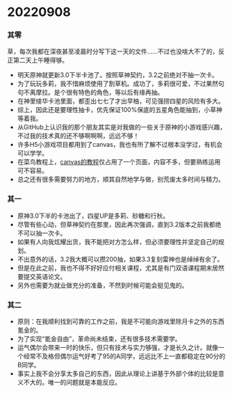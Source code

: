 # 20220908

### 其零

草，每次我都在深夜甚至凌晨时分写下这一天的文件……不过也没啥大不了的，反正第二天上午睡得够。

- 明天原神就更新3.0下半卡池了。按照草神契约，3.2之前绝对不抽一次卡。
- 为了玩玩多莉，我不惜麻烦使用了割草机。成功了，多莉很可爱，不过果然句句不离摩拉。是个很有特色的角色，等以后有缘再抽。
- 在神里绫华卡池里面，都歪出七七了才出早柚，可见强捞四星的风险有多大。
- 综上，因此还是要理性抽卡，优先保证100%保底的五星角色能抽到，小草神等着我。
- 从GitHub上认识我的那个朋友其实是对我做的一些关于原神的小游戏感兴趣，不过我的技术真的还不够啊啊啊，远远不够！
- 许多H5小游戏项目都用到了canvas，我也有所了解不过根本没学过，有机会可以学学。
- 在菜鸟教程上，[canvas的教程](https://www.runoob.com/html/html5-canvas.html)仅占用了一个页面，内容不多，但要熟练运用可不容易。
- 总之还有很多需要努力的地方，顺其自然地学与做，别荒废太多时间与精力。

### 其一

- 原神3.0下半的卡池出了，四星UP是多莉、砂糖和行秋。
- 尽管有些心动，但草神契约在那里，因此再次强调，直到3.2版本之前我都绝不可以抽一次卡。
- 如果有人向我炫耀出货，我不能把对方怎么样，但必须要理性并坚定自己的规划。
- 不出意外的话，3.2我大概可以攒200抽，如果3.3复刻雷神也是绰绰有余了。
- 但是在此之前，我也不得不好好应付相关课程，尤其是有门双语课程期末居然要提交英语论文。
- 另外也需要为就业做充分的准备，不然到时候可能会挺见鬼的。

### 其二

- 原则：在我顺利找到可靠的工作之前，我是不可能向游戏里除月卡之外的东西氪金的。
- 为了实现“氪金自由”，革命尚未结束，还有很多技术需要学。
- 运气偶尔会带来一时的快乐，但只有技术与实力够强，才是长久之计。就像一个经常不及格但偶尔运气好考了95的A同学，远远比不上一直都稳定在90分的B同学。
- 事实上我不会分享太多自己的东西，因此从理论上讲基于外部个体的比较是意义不大的。唯一的问题就是本能反应。
